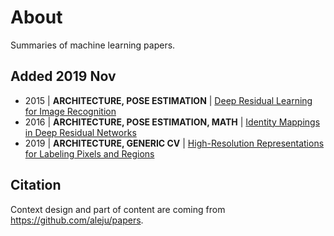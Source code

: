 # About

Summaries of machine learning papers.

## Added 2019 Nov 

- 2015 | **ARCHITECTURE, POSE ESTIMATION**  |  [Deep Residual Learning for Image Recognition](neuralnetwork/Deep_Residual_Learning_For_Image_Recognition.md)
- 2016 | **ARCHITECTURE, POSE ESTIMATION, MATH**  |  [Identity Mappings in Deep Residual Networks](neuralnetwork/Identity_Mappings_in_Deep_Residual_Networks.md)
- 2019 | **ARCHITECTURE, GENERIC CV** | [High-Resolution Representations for Labeling Pixels and Regions](neuralnetwork/High-Resolution_Representations_for_Labeling_Pixels_and_Regions.md)



## Citation

Context design and part of content are coming from https://github.com/aleju/papers. 